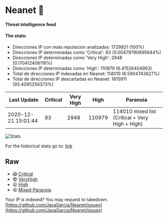 # Neanet :hocho:
#### Threat intelligence feed
#### The stats:

- Direcciones IP con mala reputacion analizadas: 1729921 (100%)
- Direcciones IP determinadas como 'Critical':  83 (0.00479790695644%)
- Direcciones IP determinadas como 'Very High':  2948 (0.170412406116%)
- Direcciones IP determinadas como 'High':  110979 (6.41526404963)
- Total de direcciones IP indexadas en Neanet:  114010 (6.5904743627%)
- Total de direcciones IP descartadas en Neanet:  1615911 (93.4095256373%)

| Last Update | Critical | Very High | High | Paranoia |
| --- | --- | --- | --- | --- |
| 2020-12-21 15:01:44 | 83 | 2948 | 110979 | 114010 mixed list (Critical + Very High + High)|

![Stats](https://docs.google.com/spreadsheets/d/e/2PACX-1vSnaNMIXVabIpDJjufMlzH7poXnshF3mgd8Is1g9ytUEzVsP5my4Trn8f-xkoLLQ38xpL3HtmUexLo6/pubchart?oid=501124687&format=image)

For the historical stats go to: [link](/stats.csv)
## Raw
- :scream: [Critical](https://raw.githubusercontent.com/JavaGarcia/Neanet/master/blacklists/neanet_critical.txt)
- :fearful: [VeryHigh](https://raw.githubusercontent.com/JavaGarcia/Neanet/master/blacklists/neanet_veryHigh.txtt)
- :frowning: [High](https://raw.githubusercontent.com/JavaGarcia/Neanet/master/blacklists/neanet_high.txt)
- :dizzy_face: [Mixed-Paranoia](https://raw.githubusercontent.com/JavaGarcia/Neanet/master/blacklists/neanet_all.txt)


Your IP is indexed? You may request to takedown. [https://github.com/JavaGarcia/Neanet/issues](https://github.com/JavaGarcia/Neanet/issues)

























































































































































































































































































































































































































































































































































































































































































































































































































































































































































































































































































































































































































































































































































































































































































































































































































































































































































































































































































































































































































































































































































































































































































































































































































































































































































































































































































































































































































































































































































































































































